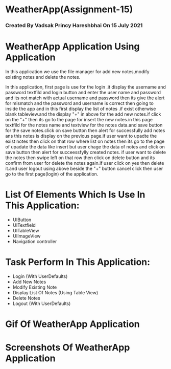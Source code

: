 # WeatherApp(Assignment-15)
### Created By Vadsak Princy Hareshbhai  On 15 July 2021

#  WeatherApp Application Using Application
In this application we use the file manager for add new notes,modify existing notes and delete the notes.

In this application, first page is use for the login .it display the username and password textfild and login button and enter the user name and password and its not match with actual username and password then its give the alert for mismatch and the password and username is correct then going to inside the app and in this first display the list of notes .if exist otherwise blank tableview.and the display "+" in above for the add new notes.if click on the "+" then its go to the page for insert the new notes.in this  page textfild for the notes name and textview for the notes data.and save button for the save notes.click on save button then alert for successfully add notes ans this notes is display on the previous page.if user want to upadte the exist notes then click on that row where list on notes then its go to the page of upadate the data like insert but user chage the data of notes and click on save button then alert for succeessfylly created notes. if user want to delete the notes then swipe left on that row then click on delete button and its confirm from user for delete the notes again.if user click on yes then delete it.and user logout using above beside the "+" button cancel  click then user go to the first page(login) of the application.

# List Of Elements Which Is Use In This Application:
* UIButton
* UITextfield
* UITableView
* UIImageView
* Navigation controller

# Task Perform In This Application:
* Login (With UserDefaults)
* Add New Notes
* Modify Existing Note
* Display List Of Notes (Using Table View)
* Delete Notes
* Logout (With UserDefaults)

# Gif Of WeatherApp Application 




# Screenshots Of WeatherApp Application 


 
